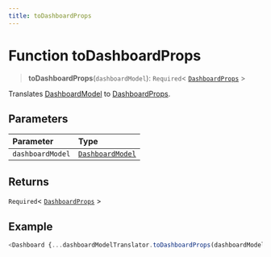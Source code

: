 ```yaml
---
title: toDashboardProps
---
```


# Function toDashboardProps <Badge type="fusionEmbed" text="Fusion Embed" />

> **toDashboardProps**(`dashboardModel`): `Required`\< [`DashboardProps`](../../../interfaces/interface.DashboardProps.md) \>

Translates [DashboardModel](../../../fusion-embed/interface.DashboardModel.md) to [DashboardProps](../../../interfaces/interface.DashboardProps.md).

## Parameters

| Parameter | Type |
| :------ | :------ |
| `dashboardModel` | [`DashboardModel`](../../../fusion-embed/interface.DashboardModel.md) |

## Returns

`Required`\< [`DashboardProps`](../../../interfaces/interface.DashboardProps.md) \>

## Example

```ts
<Dashboard {...dashboardModelTranslator.toDashboardProps(dashboardModel)} />
```
